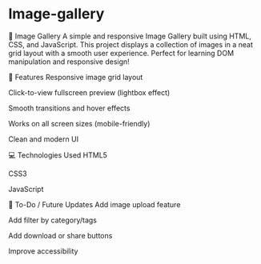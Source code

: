 # Image-gallery
📸 Image Gallery
A simple and responsive Image Gallery built using HTML, CSS, and JavaScript. This project displays a collection of images in a neat grid layout with a smooth user experience. Perfect for learning DOM manipulation and responsive design!

🌟 Features
Responsive image grid layout

Click-to-view fullscreen preview (lightbox effect)

Smooth transitions and hover effects

Works on all screen sizes (mobile-friendly)

Clean and modern UI

💻 Technologies Used
HTML5

CSS3

JavaScript 



📌 To-Do / Future Updates
Add image upload feature

Add filter by category/tags

Add download or share buttons

Improve accessibility
